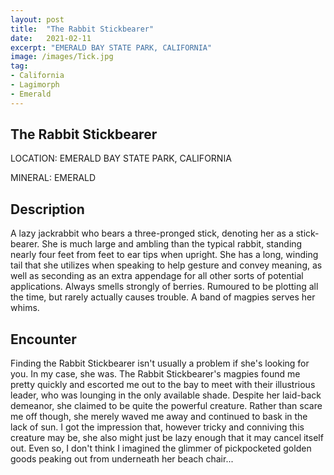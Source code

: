 ```yaml
---
layout: post
title:  "The Rabbit Stickbearer"
date:   2021-02-11
excerpt: "EMERALD BAY STATE PARK, CALIFORNIA"
image: /images/Tick.jpg
tag:
- California
- Lagimorph
- Emerald
---
```


## The Rabbit Stickbearer

LOCATION: EMERALD BAY STATE PARK, CALIFORNIA

MINERAL: EMERALD

## Description
A lazy jackrabbit who bears a three-pronged stick, denoting her as a stick-bearer. She is much large and ambling than the typical rabbit, standing nearly four feet from feet to ear tips when upright. She has a long, winding tail that she utilizes when speaking to help gesture and convey meaning, as well as seconding as an extra appendage for all other sorts of potential applications. Always smells strongly of berries. Rumoured to be plotting all the time, but rarely actually causes trouble. A band of magpies serves her whims.


## Encounter
Finding the Rabbit Stickbearer isn't usually a problem if she's looking for you. In my case, she was. The Rabbit Stickbearer's magpies found me pretty quickly and escorted me out to the bay to meet with their illustrious leader, who was lounging in the only available shade. Despite her laid-back demeanor, she claimed to be quite the powerful creature. Rather than scare me off though, she merely waved me away and continued to bask in the lack of sun. I got the impression that, however tricky and conniving this creature may be, she also might just be lazy enough that it may cancel itself out. Even so, I don't think I imagined the glimmer of pickpocketed golden goods peaking out from underneath her beach chair...

